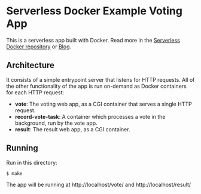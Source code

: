 # Serverless Docker Example Voting App

This is a serverless app built with Docker. Read more in the [Serverless Docker repository](https://github.com/bfirsh/serverless-docker) or [Blog](https://blog.docker.com/2016/06/building-serverless-apps-with-docker/).

## Architecture

It consists of a simple entrypoint server that listens for HTTP requests. All of the other functionality of the app is run on-demand as Docker containers for each HTTP request:

 - **vote**: The voting web app, as a CGI container that serves a single HTTP request.
 - **record-vote-task**: A container which processes a vote in the background, run by the vote app.
 - **result**: The result web app, as a CGI container.

## Running

Run in this directory:

    $ make

The app will be running at http://localhost/vote/ and http://localhost/result/
